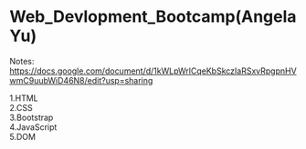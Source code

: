 # Web_Devlopment_Bootcamp(Angela Yu)

Notes:
https://docs.google.com/document/d/1kWLpWrlCqeKbSkczIaRSxvRpgpnHVwmC9uubWiD46N8/edit?usp=sharing

1.HTML <br>
2.CSS <br>
3.Bootstrap <br>
4.JavaScript <br>
5.DOM <br>
